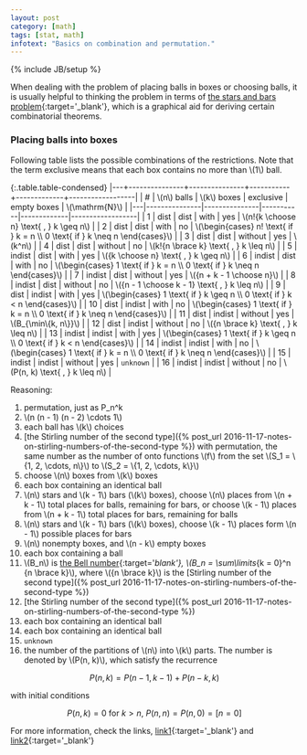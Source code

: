 ```yaml
---
layout: post
category: [math]
tags: [stat, math]
infotext: "Basics on combination and permutation."
---
```

{% include JB/setup %}

<script type="text/javascript" src="http://cdn.mathjax.org/mathjax/latest/MathJax.js?config=TeX-AMS-MML_HTMLorMML"></script>

When dealing with the problem of placing balls in boxes or choosing balls, it is usually helpful to 
thinking the problem in terms of [the stars and bars problem](https://en.wikipedia.org/wiki/Stars_and_bars_%28combinatorics%29){:target='_blank'}, 
which is a graphical aid for deriving certain combinatorial theorems.

### Placing balls into boxes

Following table lists the possible combinations of the restrictions. Note that the term exclusive means 
that each box contains no more than \\(1\\) ball.

{:.table.table-condensed}
|---+---------------+---------------+-----------+-------------+------------------|
| # | \\(n\\) balls | \\(k\\) boxes | exclusive | empty boxes | \\(\mathrm{N}\\) |
|---|---------------|---------------|-----------|-------------|------------------|
| 1 | dist | dist | with | yes | \\(n!\{k \choose n\} \text{ , } k \geq n\\) | 
| 2 | dist | dist | with | no | \\(\begin{cases} n! \text{ if } k = n \\\\ 0 \text{ if } k \neq n \end{cases}\\) | 
| 3 | dist | dist | without | yes | \\(k^n\\) | 
| 4 | dist | dist | without | no | \\(k!\{n \brace k\} \text{ , } k \leq n\\) | 
| 5 | indist | dist | with | yes | \\(\{k \choose n\} \text{ , } k \geq n\\) | 
| 6 | indist | dist | with | no | \\(\begin{cases} 1 \text{ if } k = n \\\\ 0 \text{ if } k \neq n \end{cases}\\) | 
| 7 | indist | dist | without | yes | \\(\{n + k - 1 \choose n\}\\) | 
| 8 | indist | dist | without | no | \\(\{n - 1 \choose k - 1\} \text{ , } k \leq n\\) | 
| 9 | dist | indist | with | yes | \\(\begin{cases} 1 \text{ if } k \geq n \\\\ 0 \text{ if } k < n \end{cases}\\) | 
| 10 | dist | indist | with | no | \\(\begin{cases} 1 \text{ if } k = n \\\\ 0 \text{ if } k \neq n \end{cases}\\) | 
| 11 | dist | indist | without | yes | \\(B_{\min\\{k, n\\}}\\) | 
| 12 | dist | indist | without | no | \\(\{n \brace k\} \text{ , } k \leq n\\) | 
| 13 | indist | indist | with | yes | \\(\begin{cases} 1 \text{ if } k \geq n \\\\ 0 \text{ if } k < n \end{cases}\\) |
| 14 | indist | indist | with | no | \\(\begin{cases} 1 \text{ if } k = n \\\\ 0 \text{ if } k \neq n \end{cases}\\) | 
| 15 | indist | indist | without | yes | `unknown` | 
| 16 | indist | indist | without | no | \\(P(n, k) \text{ , } k \leq n\\) | 

Reasoning:

1.  permutation, just as P_n^k
2.  \\(n (n - 1) (n - 2) \cdots 1\\)
3.  each ball has \\(k\\) choices
4.  [the Stirling number of the second type]({% post_url 2016-11-17-notes-on-stirling-numbers-of-the-second-type %}) 
with permutation, the same number as the number of onto functions \\(f\\) from 
the set \\(S_1 = \\{1, 2, \cdots, n\\}\\) to \\(S_2 = \\{1, 2, \cdots, k\\}\\)
5.  choose \\(n\\) boxes from \\(k\\) boxes
6.  each box containing an identical ball
7.  \\(n\\) stars and \\(k - 1\\) bars (\\(k\\) boxes), choose \\(n\\) places from \\(n + k - 1\\) 
total places for balls, remaining for bars, or choose \\(k - 1\\) places from \\(n + k - 1\\) 
total places for bars, remaining for balls
8.  \\(n\\) stars and \\(k - 1\\) bars (\\(k\\) boxes), choose \\(k - 1\\) places form \\(n - 1\\) 
possible places for bars
9.  \\(n\\) nonempty boxes, and \\(n - k\\) empty boxes
10.  each box containing a ball
11.  \\(B_n\\) is [the Bell number](https://en.wikipedia.org/wiki/Bell_number){:target='_blank'}, 
\\(B_n = \sum\limits_{k = 0}^n \{n \brace k\}\\), where \\(\{n \brace k\}\\) is the [Stirling 
number of the second type]({% post_url 2016-11-17-notes-on-stirling-numbers-of-the-second-type %})
12.  [the Stirling number of the second type]({% post_url 2016-11-17-notes-on-stirling-numbers-of-the-second-type %})
13.  each box containing an identical ball
14.  each box containing an identical ball
15.  `unknown`
16.  the number of the partitions of \\(n\\) into \\(k\\) parts. The number is denoted by 
\\(P(n, k)\\), which satisfy the recurrence

$$
P(n,k)= P(n−1, k−1) + P(n−k, k)
$$

with initial conditions

$$
P(n, k) = 0 \text{ for } k > n \text{, } P(n, n) = P(n, 0) = [n = 0]
$$

For more information, check the links, 
[link1](https://en.wikipedia.org/wiki/Partition_%28number_theory%29){:target='_blank'} and 
[link2](http://oeis.org/A008284){:target='_blank'}


